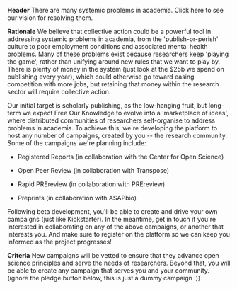 **Header** There are many systemic problems in academia. Click here to see our vision for resolving them.

**Rationale** We believe that collective action could be a powerful tool in addressing systemic problems in academia, from the 'publish-or-perish' culture to poor employment conditions and associated mental health problems. Many of these problems exist because researchers keep 'playing the game', rather than unifying around new rules that we want to play by. There is plenty of money in the system (just look at the $25b we spend on publishing every year), which could otherwise go toward easing competition with more jobs, but retaining that money within the research sector will require collective action. 

Our initial target is scholarly publishing, as the low-hanging fruit, but long-term we expect Free Our Knowledge to evolve into a 'marketplace of ideas', where distributed communities of researchers self-organise to address problems in academia. To achieve this, we're developing the platform to host any number of campaigns, created by you -- the research community. Some of the campaigns we're planning include:

- Registered Reports (in collaboration with the Center for Open Science)

- Open Peer Review (in collaboration with Transpose)

- Rapid PREreview (in collaboration with PREreview)

- Preprints (in collaboration with ASAPbio)

Following beta development, you'll be able to create and drive your own campaigns (just like Kickstarter). In the meantime, get in touch if you're interested in collaborating on any of the above campaigns, or another that interests you. And make sure to register on the platform so we can keep you informed as the project progresses!

**Criteria** New campaigns will be vetted to ensure that they advance open science principles and serve the needs of researchers. Beyond that, you will be able to create any campaign that serves you and your community.
(ignore the pledge button below, this is just a dummy campaign :)) 
